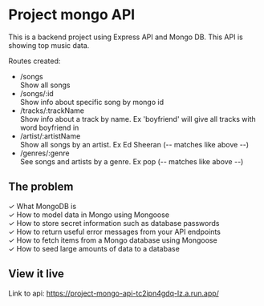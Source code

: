 # Project mongo API

This is a backend project using Express API and Mongo DB. This API is showing top music data.

Routes created:

- /songs<br/>
Show all songs <br/>
- /songs/:id <br/>
Show info about specific song by mongo id <br/>
- /tracks/:trackName<br/>
Show info about a track by name. Ex 'boyfriend' will give all tracks with word boyfriend in <br/>
- /artist/:artistName <br/>
Show all songs by an artist. Ex Ed Sheeran (-- matches like above --) <br/>
- /genres/:genre <br/>
See songs and artists by a genre. Ex pop  (-- matches like above --) <br/>

## The problem

✓ What MongoDB is <br/>
✓ How to model data in Mongo using Mongoose <br/>
✓ How to store secret information such as database passwords <br/>
✓ How to return useful error messages from your API endpoints <br/>
✓ How to fetch items from a Mongo database using Mongoose <br/>
✓ How to seed large amounts of data to a database <br/>


## View it live

Link to api: https://project-mongo-api-tc2ipn4gdq-lz.a.run.app/ 

